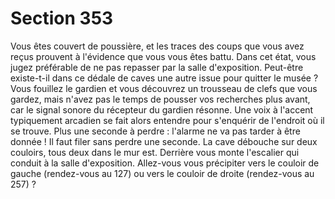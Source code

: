 # Section 353

Vous êtes couvert de poussière, et les traces des coups que vous 
avez reçus prouvent à l'évidence que vous vous êtes battu. Dans 
cet état, vous jugez préférable de ne pas repasser par la salle 
d'exposition. Peut-être existe-t-il dans ce dédale de caves une 
autre issue pour quitter le musée ? Vous fouillez le gardien et 
vous découvrez un trousseau de clefs que vous gardez, mais 
n'avez pas le temps de pousser vos recherches plus avant, car le 
signal sonore du récepteur du gardien résonne. Une voix à 
l'accent typiquement arcadien se fait alors entendre pour 
s'enquérir de l'endroit où il se trouve. Plus une seconde à perdre : 
l'alarme ne va pas tarder à être donnée ! Il faut filer sans perdre 
une seconde. La cave débouche sur deux couloirs, tous deux dans 
le mur est. Derrière vous monte l'escalier qui conduit à la salle 
d'exposition. Allez-vous vous précipiter vers le couloir de gauche 
(rendez-vous au 127) ou vers le couloir de droite (rendez-vous au 
257) ?